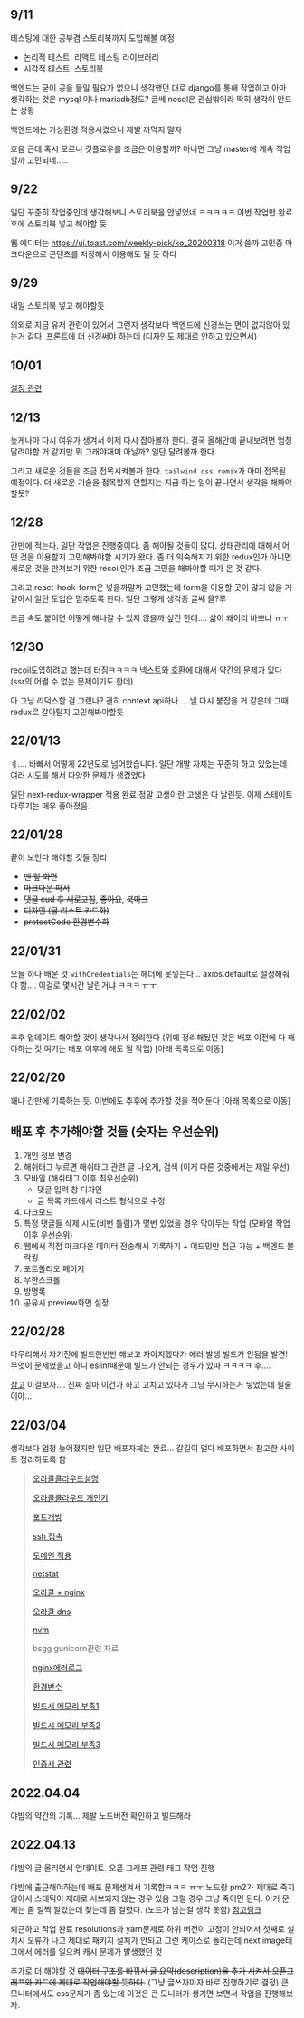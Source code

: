 ## 9/11

테스팅에 대한 공부겸 스토리북까지 도입해볼 예정

- 논리적 테스트: 리액트 테스팅 라이브러리
- 시각적 테스트: 스토리북

백엔드는 굳이 공을 들일 필요가 없으니 생각했던 대로 django를 통해 작업하고 아마 생각하는 것은 mysql 이나 mariadb정도? 글쎄 nosql은 관심밖이라 딱히 생각이 안드는 상황

백엔드에는 가상환경 적용시켰으니 제발 까먹지 말자

흐음 근데 혹시 모르니 깃플로우를 조금은 이용할까? 아니면 그냥 master에 계속 작업할까 고민되네.....

## 9/22

일단 꾸준히 작업중인데 생각해보니 스토리북을 안넣었네 ㅋㅋㅋㅋㅋ 이번 작업만 완료후에 스토리북 넣고 해야할 듯

웹 에디터는 https://ui.toast.com/weekly-pick/ko_20200318 이거 쓸까 고민중 마크다운으로 콘텐츠를 저장해서 이용해도 될 듯 하다

## 9/29

내일 스토리북 넣고 해야할듯

의외로 지금 유저 관련이 있어서 그런지 생각보다 백엔드에 신경쓰는 면이 없지않아 있는거 같다. 프론트에 더 신경써야 하는데 (디자인도 제대로 안하고 있으면서)

## 10/01

[설정 관련](https://carpediem9911.tistory.com/44)

## 12/13

늦게나마 다시 여유가 생겨서 이제 다시 잡아볼까 한다. 결국 올해안에 끝내보려면 엄청달려야할 거 같지만 뭐 그래야재미 아닐까? 일단 달려볼까 한다.

그리고 새로운 것들을 조금 접목시켜볼까 한다. `tailwind css`, `remix`가 아마 접목될 예정이다. 더 새로운 기술을 접목할지 안할지는 지금 하는 일이 끝나면서 생각을 해봐야 할듯?

## 12/28

간만에 적는다. 일단 작업은 진행중이다. 좀 해야될 것들이 많다. 상태관리에 대해서 어떤 것을 이용할지 고민해봐야할 시기가 왔다. 좀 더 익숙해지기 위한 redux인가 아니면 새로운 것을 만져보기 위한 recoil인가 조금 고민을 해봐야할 때가 온 것 같다.

그리고 react-hook-form은 넣을까말까 고민했는데 form을 이용할 곳이 많지 않을 거 같아서 일단 도입은 멈추도록 한다. 일단 그렇게 생각중 글쎄 몰?루

조금 속도 붙이면 어떻게 해나갈 수 있지 않을까 싶긴 한데.... 삶이 왜이리 바쁘냐 ㅠㅜ

## 12/30

recoil도입하려고 했는데 터짐ㅋㅋㅋㅋ [넥스트와 호환](https://github.com/facebookexperimental/Recoil/issues/733)에 대해서 약간의 문제가 있다 (ssr의 어쩔 수 없는 문제이기도 한데)

아 그냥 리덕스할 걸 그랬나? 괜히 context api하나.... 낼 다시 붙잡을 거 같은데 그때 redux로 갈아탈지 고민해봐야할듯

## 22/01/13

ㅖ.... 바빠서 어떻게 22년도로 넘어왔습니다. 일단 개발 자체는 꾸준히 하고 있었는데 여러 시도를 해서 다양한 문제가 생겼었다

일단 next-redux-wrapper 적용 완료 정말 고생이란 고생은 다 날린듯. 이제 스테이트 다루기는 매우 좋아졌음.

## 22/01/28

끝이 보인다 해야할 것들 정리

- ~~맨 앞 화면~~
- ~~마크다운 파서~~
- ~~댓글 cud 후 새로고침~~, ~~좋아요~~, ~~북마크~~
- ~~디자인 (글 리스트 카드화)~~
- ~~protectCode 환경변수화~~

## 22/01/31

오늘 하나 배운 것 `withCredentials`는 헤더에 못넣는다... axios.default로 설정해줘야 함.... 이걸로 몇시간 날린거냐 ㅋㅋㅋ ㅠㅜ

## 22/02/02

추후 업데이트 해야할 것이 생각나서 정리한다 (위에 정리해뒀던 것은 배포 이전에 다 해야하는 것 여기는 배포 이후에 해도 될 작업) [아래 목록으로 이동]

## 22/02/20

꽤나 간만에 기록하는 듯. 이번에도 추후에 추가할 것을 적어둔다 [아래 목록으로 이동]

## 배포 후 추가해야할 것들 (숫자는 우선순위)

1. 개인 정보 변경
1. 해쉬태그 누르면 해쉬태그 관련 글 나오게, 검색 (이게 다른 것중에서는 제일 우선)
1. 모바일 (해쉬태그 이후 최우선순위)
   - 댓글 입력 창 디자인
   - 글 목록 카드에서 리스트 형식으로 수정
1. 다크모드
1. 특정 댓글들 삭제 시도(비번 틀림)가 몇번 있었을 경우 막아두는 작업 (모바일 작업 이후 우선순위)
1. 웹에서 직접 마크다운 데이터 전송해서 기록하기 + 어드민만 접근 가능 + 백엔드 블락킹
1. 포트폴리오 페이지
1. 무한스크롤
1. 방명록
1. 공유시 preview화면 설정

## 22/02/28

마무리해서 자기전에 빌드한번만 해보고 자야지했다가 에러 발생 빌드가 안됨을 발견! 무엇이 문제였을고 하니 eslint때문에 빌드가 안되는 경우가 있따 ㅋㅋㅋㅋ 후....

[참고](https://velog.io/@broccoliindb/next-build%EC%8B%9C-eslint-%EC%97%90%EB%9F%AC) 이걸보자.... 진짜 설마 이건가 하고 고치고 있다가 그냥 무시하는거 넣었는데 될줄이야...

## 22/03/04

생각보다 엄청 늦어졌지만 일단 배포자체는 완료... 갈길이 멀다 배포하면서 참고한 사이트 정리하도록 함

> [오라클클라우드설명](https://pythonblog.co.kr/blog/31/)
>
> [오라클클라우드 개인키](https://pythonblog.co.kr/blog/2/#2.3%20SSH%20KEY%20-%20%EA%B0%9C%EC%9D%B8%ED%82%A4%EC%99%80%20%EA%B3%B5%EA%B0%9C%ED%82%A4)
>
> [포트개방](https://technfin.tistory.com/entry/%EC%98%A4%EB%9D%BC%ED%81%B4-%ED%81%B4%EB%9D%BC%EC%9A%B0%EB%93%9C-%ED%8F%AC%ED%8A%B8-%EA%B0%9C%EB%B0%A9%ED%95%98%EA%B8%B0?category=867921)
>
> [ssh 접속](https://ldne.tistory.com/143)
>
> [도메인 적용](https://m.blog.naver.com/bb_/222167412684)
>
> [netstat](https://solog4something.tistory.com/9)
>
> [오라클 + nginx](https://itreport.tistory.com/628)
>
> [오라클 dns](https://www.kangtaeho.com/110)
>
> [nvm](https://velog.io/@mayinjanuary/NVM-%EC%9D%B4%EB%9E%80-%EB%85%B8%EB%93%9CNode.js-%EB%B2%84%EC%A0%84-%EA%B4%80%EB%A6%AC%ED%95%98%EB%8A%94-%EB%B2%95)
>
> bsgg gunicorn관련 자료
>
> [nginx에러로그](https://action713.tistory.com/entry/aws-nginx-gunicorn-docker-mysql-django-vuejs-%EB%B0%B0%ED%8F%AC-3-1)
>
> [환경변수](https://hanamon.kr/linux-%ED%99%98%EA%B2%BD%EB%B3%80%EC%88%98/)
>
> [빌드시 메모리 부족1](https://medium.com/@yerikim/%EB%A9%94%EB%AA%A8%EB%A6%AC-%EB%B6%80%EC%A1%B1%EC%9C%BC%EB%A1%9C-%EC%9D%B8%ED%95%9C-cra-build-fail-%ED%95%B4%EA%B2%B0%ED%95%98%EA%B8%B0-acdfdb4f8c49)
>
> [빌드시 메모리 부족2](https://progdev.tistory.com/26)
>
> [빌드시 메모리 부족3](https://dundung.tistory.com/284)
>
> [인증서 관련](https://puterism.com/deploy-next-js-with-ec2/)

## 2022.04.04

야밤의 약간의 기록... 제발 노드버전 확인하고 빌드해라

## 2022.04.13

야밤의 글 올리면서 업데이트. 오픈 그래프 관련 태그 작업 진행

야밤에 출근해야하는데 배포 문제생겨서 기록함ㅋㅋㅋ ㅠㅜ 노드랑 pm2가 제대로 죽지 않아서 스태틱이 제대로 서브되지 않는 경우 있음 그럴 경우 그냥 죽이면 된다. 이거 문제는 좀 일찍 알았는데 찾는데 좀 걸렸다. (노드가 남는걸 생각 못함)
[참고링크](https://stackoverflow.com/questions/36622495/cant-kill-node-app-on-nginx)

퇴근하고 작업 완료 resolutions과 yarn문제로 하위 버전이 고정이 안되어서 첫째로 설치시 오류가 나고 제대로 패키지 설치가 안되고 그런 케이스로 돌리는데 next image태그에서 에러를 일으켜 캐시 문제가 발생했던 것

추가로 더 해야할 것 ~~데이터 구조를 바꿔서 글 요약(description)을 추가 시켜서 오픈그래프와 카드에 제대로 작업해야할 듯하다.~~ (그냥 글쓰자마자 바로 진행하기로 결정) 큰모니터에서도 css문제가 좀 있는데 이것은 큰 모니터가 생기면 보면서 작업을 진행해보자.
